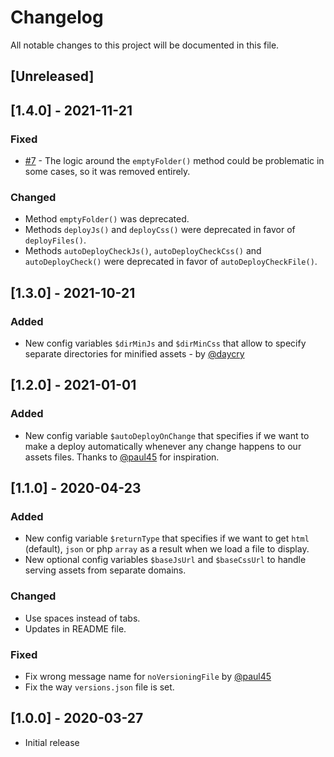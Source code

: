 # Changelog
All notable changes to this project will be documented in this file.

## [Unreleased]

## [1.4.0] - 2021-11-21
### Fixed
- [#7](https://github.com/michalsn/minifier/issues/7) - The logic around the `emptyFolder()` method could be problematic in some cases, so it was removed entirely.
### Changed
- Method `emptyFolder()` was deprecated.
- Methods `deployJs()` and `deployCss()` were deprecated in favor of `deployFiles()`.
- Methods `autoDeployCheckJs()`, `autoDeployCheckCss()` and `autoDeployCheck()` were deprecated in favor of `autoDeployCheckFile()`.

## [1.3.0] - 2021-10-21
### Added
- New config variables `$dirMinJs` and `$dirMinCss` that allow to specify separate directories for minified assets - by [@daycry](https://github.com/daycry)

## [1.2.0] - 2021-01-01
### Added
- New config variable `$autoDeployOnChange` that specifies if we want to make a deploy automatically whenever any change happens to our assets files. Thanks to [@paul45](https://github.com/paul45) for inspiration.

## [1.1.0] - 2020-04-23
### Added
- New config variable `$returnType` that specifies if we want to get `html` (default), `json` or php `array` as a result when we load a file to display.
- New optional config variables `$baseJsUrl` and `$baseCssUrl` to handle serving assets from separate domains.

### Changed
- Use spaces instead of tabs.
- Updates in README file.

### Fixed
- Fix wrong message name for `noVersioningFile` by [@paul45](https://github.com/paul45)
- Fix the way `versions.json` file is set.

## [1.0.0] - 2020-03-27
- Initial release
